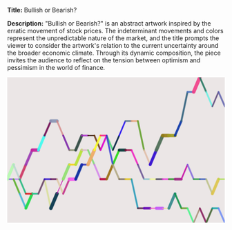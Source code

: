 
**Title:** Bullish or Bearish?

**Description:** "Bullish or Bearish?" is an abstract artwork inspired by the erratic movement of stock prices. The indeterminant movements and colors represent the unpredictable nature of the market, and the title prompts the viewer to consider the artwork's relation to the current uncertainty around the broader economic climate. Through its dynamic composition, the piece invites the audience to reflect on the tension between optimism and pessimism in the world of finance.

![](dan_random.png)

